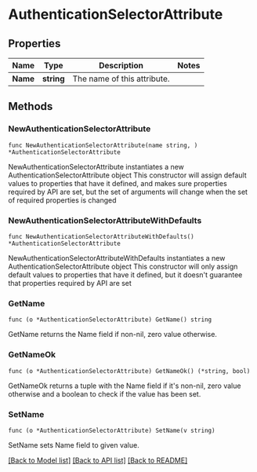 # AuthenticationSelectorAttribute

## Properties

Name | Type | Description | Notes
------------ | ------------- | ------------- | -------------
**Name** | **string** | The name of this attribute. | 

## Methods

### NewAuthenticationSelectorAttribute

`func NewAuthenticationSelectorAttribute(name string, ) *AuthenticationSelectorAttribute`

NewAuthenticationSelectorAttribute instantiates a new AuthenticationSelectorAttribute object
This constructor will assign default values to properties that have it defined,
and makes sure properties required by API are set, but the set of arguments
will change when the set of required properties is changed

### NewAuthenticationSelectorAttributeWithDefaults

`func NewAuthenticationSelectorAttributeWithDefaults() *AuthenticationSelectorAttribute`

NewAuthenticationSelectorAttributeWithDefaults instantiates a new AuthenticationSelectorAttribute object
This constructor will only assign default values to properties that have it defined,
but it doesn't guarantee that properties required by API are set

### GetName

`func (o *AuthenticationSelectorAttribute) GetName() string`

GetName returns the Name field if non-nil, zero value otherwise.

### GetNameOk

`func (o *AuthenticationSelectorAttribute) GetNameOk() (*string, bool)`

GetNameOk returns a tuple with the Name field if it's non-nil, zero value otherwise
and a boolean to check if the value has been set.

### SetName

`func (o *AuthenticationSelectorAttribute) SetName(v string)`

SetName sets Name field to given value.



[[Back to Model list]](../README.md#documentation-for-models) [[Back to API list]](../README.md#documentation-for-api-endpoints) [[Back to README]](../README.md)


